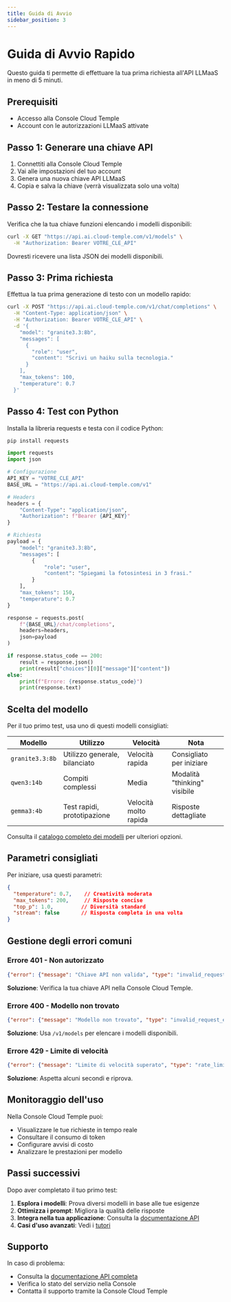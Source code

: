 ```yaml
---
title: Guida di Avvio
sidebar_position: 3
---
```


# Guida di Avvio Rapido

Questo guida ti permette di effettuare la tua prima richiesta all'API LLMaaS in meno di 5 minuti.

## Prerequisiti

- Accesso alla Console Cloud Temple
- Account con le autorizzazioni LLMaaS attivate

## Passo 1: Generare una chiave API

1. Connettiti alla Console Cloud Temple
2. Vai alle impostazioni del tuo account
3. Genera una nuova chiave API LLMaaS
4. Copia e salva la chiave (verrà visualizzata solo una volta)

## Passo 2: Testare la connessione

Verifica che la tua chiave funzioni elencando i modelli disponibili:

```bash
curl -X GET "https://api.ai.cloud-temple.com/v1/models" \
  -H "Authorization: Bearer VOTRE_CLE_API"
```

Dovresti ricevere una lista JSON dei modelli disponibili.

## Passo 3: Prima richiesta

Effettua la tua prima generazione di testo con un modello rapido:

```bash
curl -X POST "https://api.ai.cloud-temple.com/v1/chat/completions" \
  -H "Content-Type: application/json" \
  -H "Authorization: Bearer VOTRE_CLE_API" \
  -d '{
    "model": "granite3.3:8b",
    "messages": [
      {
        "role": "user",
        "content": "Scrivi un haiku sulla tecnologia."
      }
    ],
    "max_tokens": 100,
    "temperature": 0.7
  }'
```

## Passo 4: Test con Python

Installa la libreria requests e testa con il codice Python:

```bash
pip install requests
```

```python
import requests
import json

# Configurazione
API_KEY = "VOTRE_CLE_API"
BASE_URL = "https://api.ai.cloud-temple.com/v1"

# Headers
headers = {
    "Content-Type": "application/json",
    "Authorization": f"Bearer {API_KEY}"
}

# Richiesta
payload = {
    "model": "granite3.3:8b",
    "messages": [
        {
            "role": "user",
            "content": "Spiegami la fotosintesi in 3 frasi."
        }
    ],
    "max_tokens": 150,
    "temperature": 0.7
}

response = requests.post(
    f"{BASE_URL}/chat/completions",
    headers=headers,
    json=payload
)

if response.status_code == 200:
    result = response.json()
    print(result["choices"][0]["message"]["content"])
else:
    print(f"Errore: {response.status_code}")
    print(response.text)
```

## Scelta del modello

Per il tuo primo test, usa uno di questi modelli consigliati:

| Modello | Utilizzo | Velocità | Nota |
|--------|--------|---------|------|
| `granite3.3:8b` | Utilizzo generale, bilanciato | Velocità rapida | Consigliato per iniziare |
| `qwen3:14b` | Compiti complessi | Media | Modalità "thinking" visibile |
| `gemma3:4b` | Test rapidi, prototipazione | Velocità molto rapida | Risposte dettagliate |

Consulta il [catalogo completo dei modelli](./models) per ulteriori opzioni.

## Parametri consigliati

Per iniziare, usa questi parametri:

```json
{
  "temperature": 0.7,    // Creatività moderata
  "max_tokens": 200,     // Risposte concise
  "top_p": 1.0,         // Diversità standard
  "stream": false       // Risposta completa in una volta
}
```

## Gestione degli errori comuni

### Errore 401 - Non autorizzato
```json
{"error": {"message": "Chiave API non valida", "type": "invalid_request_error"}}
```
**Soluzione**: Verifica la tua chiave API nella Console Cloud Temple.

### Errore 400 - Modello non trovato
```json
{"error": {"message": "Modello non trovato", "type": "invalid_request_error"}}
```
**Soluzione**: Usa `/v1/models` per elencare i modelli disponibili.

### Errore 429 - Limite di velocità
```json
{"error": {"message": "Limite di velocità superato", "type": "rate_limit_error"}}
```
**Soluzione**: Aspetta alcuni secondi e riprova.

## Monitoraggio dell'uso

Nella Console Cloud Temple puoi:
- Visualizzare le tue richieste in tempo reale
- Consultare il consumo di token
- Configurare avvisi di costo
- Analizzare le prestazioni per modello

## Passi successivi

Dopo aver completato il tuo primo test:

1. **Esplora i modelli**: Prova diversi modelli in base alle tue esigenze
2. **Ottimizza i prompt**: Migliora la qualità delle risposte
3. **Integra nella tua applicazione**: Consulta la [documentazione API](./api)
4. **Casi d'uso avanzati**: Vedi i [tutori](./tutorials)

## Supporto

In caso di problema:
- Consulta la [documentazione API completa](./api)
- Verifica lo stato del servizio nella Console
- Contatta il supporto tramite la Console Cloud Temple